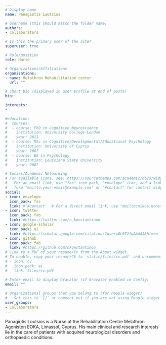 ```yaml
---
# Display name
name: Panagiotis Loutsios

# Username (this should match the folder name)
authors:
- Collaborators

# Is this the primary user of the site?
superuser: true

# Role/position
role: Nurse

# Organizations/Affiliations
organizations:
- name: Melathron Rehabilitation center
  url: ""

# Short bio (displayed in user profile at end of posts)
bio: 

interests:
-

#education:
#  courses:
#  - course: PhD in Cognitive Neuroscience
#    institution: University College London
#    year: 2011
#  - course: MSc in Cognitive/Developmental/Educational Psychology
#    institution: University of Cyprus
#    year: 2007
#  - course: BA in Psychology
#    institution: Louisiana State University
#    year: 2002

# Social/Academic Networking
# For available icons, see: https://sourcethemes.com/academic/docs/widgets/#icons
#   For an email link, use "fas" icon pack, "envelope" icon, and a link in the
#   form "mailto:your-email@example.com" or "#contact" for contact widget.
social:
- icon: envelope
  icon_pack: fas
  link: #'#contact'  # For a direct email link, use "mailto:nikos.konstantinou@cut.ac.cy".
- icon: twitter
  icon_pack: fab
  link: #https://twitter.com/n_konstantinou
- icon: google-scholar
  icon_pack: ai
  link: #https://scholar.google.com/citations?user=0L0T21wAAAAJ&hl=en
- icon: github
  icon_pack: fab
  link: #https://github.com/nkonstantinou
# Link to a PDF of your resume/CV from the About widget.
# To enable, copy your resume/CV to `static/files/cv.pdf` and uncomment the lines below.  
# - icon: cv
#   icon_pack: ai
#   link: files/cv.pdf

# Enter email to display Gravatar (if Gravatar enabled in Config)
email: ""
  
# Organizational groups that you belong to (for People widget)
#   Set this to `[]` or comment out if you are not using People widget.  
user_groups:
- Collaborators
---
```


Panagiotis Loutsios is a Nurse at the Rehabilitation Centre Melathron Agoniston EOKA, Limassol, Cyprus. His main clinical and research interests lie in the care of patients with acquired neurological disorders and orthopaedic conditions. 